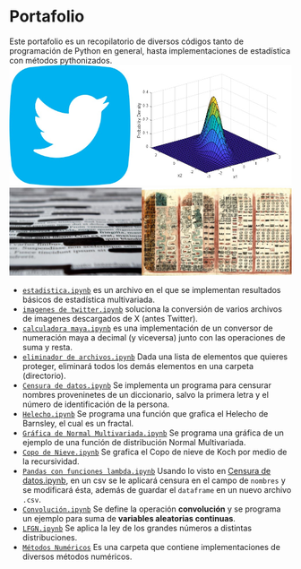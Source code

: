 # Portafolio
Este portafolio es un recopilatorio de diversos códigos tanto de programación de Python en general, hasta implementaciones de estadística con métodos pythonizados.
![](/otros/image.jpg)
![](/otros/image%20(3).png)


* [`estadistica.ipynb`](estadistica.ipynb) es un archivo en el que se implementan resultados básicos de estadística multivariada.
* [`imagenes de twitter.ipynb`](./imagenes%20de%20twitter.ipynb) soluciona la conversión de varios archivos de imagenes descargados de X (antes Twitter).
* [`calculadora maya.ipynb`](./calculadora%20maya.ipynb) es una implementación de un conversor de numeración maya a decimal (y viceversa) junto con las operaciones de suma y resta.
* [`eliminador de archivos.ipynb`](./eliminador%20de%20archivos.ipynb) Dada una lista de elementos que quieres proteger, eliminará todos los demás elementos en una carpeta (directorio).
* [`Censura de datos.ipynb`](./Censura%20de%20datos.ipynb) Se implementa un programa para censurar nombres proveninetes de un diccionario, salvo la primera letra y el número de identificación de la persona.
* [`Helecho.ipynb`](./Helecho.ipynb) Se programa una función que grafica el Helecho de Barnsley, el cual es un fractal.
* [`Gráfica de Normal Multivariada.ipynb`](Gráfica%20de%20Normal%20Multivariada.ipynb) Se programa una gráfica de un ejemplo de una función de distribución Normal Multivariada.
* [`Copo de Nieve.ipynb`](Copo%20de%20Nieve.ipynb) Se grafica el Copo de nieve de Koch por medio de la recursividad.
* [`Pandas con funciones lambda.ipynb`](./Pandas%20con%20funciones%20lambda.ipynb) Usando lo visto en [Censura de datos.ipynb](./Censura%20de%20datos.ipynb), en un csv se le aplicará censura en el campo de `nombres` y se modificará ésta, además de guardar el `dataframe` en un nuevo archivo `.csv`.
* [`Convolución.ipynb`](./Convolución.ipynb) Se define la operación **convolución** y se programa un ejemplo para suma de **variables aleatorias continuas**.
* [`LFGN.ipynb`](LFGN.ipynb) Se aplica la ley de los grandes números a distintas distribuciones.
* [`Métodos Numéricos`](./Métodos%20Numéricos/) Es una carpeta que contiene implementaciones de diversos métodos numéricos.

